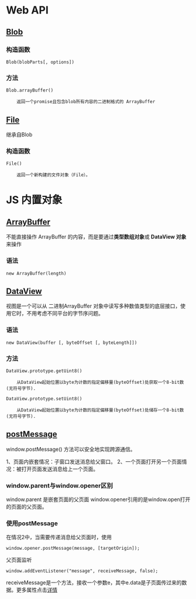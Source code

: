 # Web API

## [Blob](https://developer.mozilla.org/zh-CN/docs/Web/API/Blob)

### 构造函数

    Blob(blobParts[, options])

### 方法

    Blob.arrayBuffer()

        返回一个promise且包含blob所有内容的二进制格式的 ArrayBuffer

## [File](https://developer.mozilla.org/zh-CN/docs/Web/API/File)

继承自Blob

### 构造函数

    File()

        返回一个新构建的文件对象（File）。



# JS 内置对象

## [ArrayBuffer](https://developer.mozilla.org/zh-CN/docs/Web/JavaScript/Reference/Global_Objects/ArrayBuffer)

不能直接操作 ArrayBuffer 的内容，而是要通过**类型数组对象**或 **DataView 对象**来操作

### 语法

    new ArrayBuffer(length)

## [DataView](https://developer.mozilla.org/zh-CN/docs/Web/JavaScript/Reference/Global_Objects/DataView)

视图是一个可以从 二进制ArrayBuffer 对象中读写多种数值类型的底层接口，使用它时，不用考虑不同平台的字节序问题。

### 语法

    new DataView(buffer [, byteOffset [, byteLength]])

### 方法

    DataView.prototype.getUint8()

        从DataView起始位置以byte为计数的指定偏移量(byteOffset)处获取一个8-bit数(无符号字节).

    DataView.prototype.setUint8()

        从DataView起始位置以byte为计数的指定偏移量(byteOffset)处储存一个8-bit数(无符号字节).

## [postMessage](https://developer.mozilla.org/zh-CN/docs/Web/API/Window/postMessage)

window.postMessage() 方法可以安全地实现跨源通信。

1、页面内嵌套情况：子窗口发送消息给父窗口。
2、一个页面打开另一个页面情况：被打开页面发送消息给上一个页面。

### window.parent与window.opener区别

window.parent 是嵌套页面的父页面
window.opener引用的是window.open打开的页面的父页面。

### 使用postMessage

在情况2中，当需要传递消息给父页面时，使用

    window.opener.postMessage(message, [targetOrigin]);

父页面监听

    window.addEventListener("message", receiveMessage, false);

receiveMessage是一个方法，接收一个参数e，其中e.data是子页面传过来的数据。更多属性点击[详情](https://developer.mozilla.org/zh-CN/docs/Web/API/Window/postMessage#The_dispatched_event)